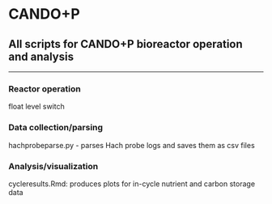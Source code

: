 # CANDO+P
## All scripts for CANDO+P bioreactor operation and analysis

---

### Reactor operation
float level switch

### Data collection/parsing
hachprobeparse.py - parses Hach probe logs and saves them as csv files

### Analysis/visualization
cycleresults.Rmd: produces plots for in-cycle nutrient and carbon storage data
